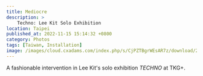```yaml
---
title: Mediocre
description: >
    Techno: Lee Kit Solo Exhibition
location: Taipei
published_at: 2022-11-15 15:14:32 +0800
category: Photos
tags: [Taiwan, Installation]
image: /images/cloud.cxadams.com/index.php/s/CjPZTBgrWEsAR7z/download/20190511-1634_Taipei_TKG_L1002584-0.jpg
---
```


A fashionable intervention in Lee Kit's solo exhibition *TECHNO* at TKG+.
